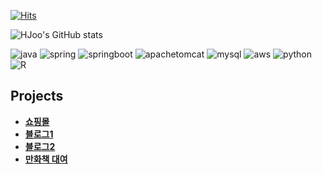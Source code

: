 [![Hits](https://hits.seeyoufarm.com/api/count/incr/badge.svg?url=https%3A%2F%2Fgithub.com%2Fyhj1129&count_bg=%23FFA9D3&title_bg=%23A5DDFF&icon=&icon_color=%23E7E7E7&title=hits&edge_flat=false)](https://hits.seeyoufarm.com)


![HJoo's GitHub stats](https://github-readme-stats.vercel.app/api?username=yhj1129&include_all_commits=true&count_private=true)

![java](https://img.shields.io/badge/java-007396?style=for-the-badge&logo=java&logoColor=white)
![spring](https://img.shields.io/badge/Spring-6DB33F?style=for-the-badge&logo=spring&logoColor=white)
![springboot](https://img.shields.io/badge/springboot-6DB33F?style=for-the-badge&logo=springboot&logoColor=white)
![apachetomcat](https://img.shields.io/badge/apachetomcat-F8DC75?style=for-the-badge&logo=apachetomcat&logoColor=white)
![mysql](https://img.shields.io/badge/mysql-4479A1?style=for-the-badge&logo=mysql&logoColor=white)
![aws](https://img.shields.io/badge/amazonaws-232F3E?style=for-the-badge&logo=amazonaws&logoColor=white) 
![python](https://img.shields.io/badge/Python-FFD43B?style=for-the-badge&logo=python&logoColor=blue)
![R](https://img.shields.io/badge/R-276DC3?style=for-the-badge&logo=r&logoColor=white)

## Projects
* **[쇼핑몰](https://github.com/yhj1129/Springboot-MetaMall-Project)**
* **[블로그1](https://github.com/yhj1129/Springboot-JPA-Blog)**
* **[블로그2](https://github.com/yhj1129/hjooblog-Project)**
* **[만화책 대여](https://github.com/yhj1129/ComicBook_Rental_System)**

